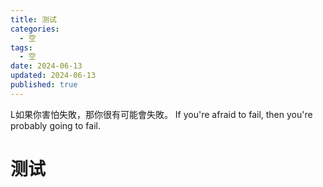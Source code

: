 ```yaml
---
title: 测试
categories:
  - 空
tags:
  - 空
date: 2024-06-13
updated: 2024-06-13
published: true
---
```

L如果你害怕失敗，那你很有可能會失敗。
If you're afraid to fail, then you're probably going to fail.
<!-- more -->
# 测试
